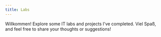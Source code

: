 ```yaml
---
title: Labs
---
```


Willkommen!
Explore some IT labs and projects I've completed. Viel Spaß, and feel free to share your thoughts or suggestions!
